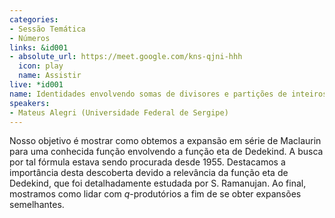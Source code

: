 ```yaml
---
categories:
- Sessão Temática
- Números
links: &id001
- absolute_url: https://meet.google.com/kns-qjni-hhh
  icon: play
  name: Assistir
live: *id001
name: Identidades envolvendo somas de divisores e partições de inteiros
speakers:
- Mateus Alegri (Universidade Federal de Sergipe)
---
```


Nosso objetivo é mostrar como obtemos a expansão em série de Maclaurin para uma conhecida função envolvendo a função eta de Dedekind.  A busca por tal fórmula estava sendo procurada desde 1955. Destacamos a importância desta descoberta devido a relevância da função eta de Dedekind, que foi detalhadamente estudada por S. Ramanujan. Ao final, mostramos como lidar com $q$-produtórios a fim de se obter expansões semelhantes.